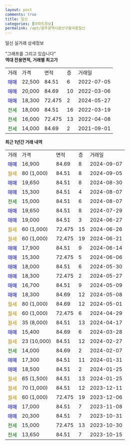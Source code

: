 ```yaml
---
layout: post
comments: true
title: 일신
categories: [아파트정보]
permalink: /apt/광주광역시광산구월곡동일신
---
```


일신 실거래 상세정보

<script type="text/javascript">
  google.charts.load('current', {'packages':['line', 'corechart']});
  google.charts.setOnLoadCallback(drawChart);

  function drawChart() {
    var data = new google.visualization.DataTable();
    data.addColumn('date', '거래일');
    data.addColumn('number', "매매");
    data.addColumn('number', "전세");
    data.addColumn('number', "전매");

    data.addRows([[new Date(Date.parse("2024-09-07")), 16900, null, null], [new Date(Date.parse("2024-09-05")), null, null, null], [new Date(Date.parse("2024-08-30")), 19650, null, null], [new Date(Date.parse("2024-08-07")), 15300, null, null], [new Date(Date.parse("2024-08-07")), null, 15000, null], [new Date(Date.parse("2024-07-29")), 19650, null, null], [new Date(Date.parse("2024-06-27")), 19000, null, null], [new Date(Date.parse("2024-06-26")), null, null, null], [new Date(Date.parse("2024-06-21")), null, null, null], [new Date(Date.parse("2024-06-14")), 17900, null, null], [new Date(Date.parse("2024-06-06")), 15300, null, null], [new Date(Date.parse("2024-05-30")), 18000, null, null], [new Date(Date.parse("2024-05-27")), 18300, null, null], [new Date(Date.parse("2024-05-09")), 16700, null, null], [new Date(Date.parse("2024-05-08")), 18300, null, null], [new Date(Date.parse("2024-05-01")), null, null, null], [new Date(Date.parse("2024-04-29")), null, null, null], [new Date(Date.parse("2024-04-17")), null, null, null], [new Date(Date.parse("2024-03-28")), 15400, null, null], [new Date(Date.parse("2024-02-27")), null, null, null], [new Date(Date.parse("2024-02-07")), null, 14000, null], [new Date(Date.parse("2024-01-31")), 17300, null, null], [new Date(Date.parse("2024-01-25")), 18500, null, null], [new Date(Date.parse("2024-01-25")), null, null, null], [new Date(Date.parse("2023-12-11")), null, null, null], [new Date(Date.parse("2023-12-06")), null, null, null], [new Date(Date.parse("2023-11-08")), 17000, null, null], [new Date(Date.parse("2023-10-31")), 20300, null, null], [new Date(Date.parse("2023-10-30")), null, 15000, null], [new Date(Date.parse("2023-10-15")), null, 13650, null]]);

    var options = {
      hAxis: {
        format: 'yyyy/MM/dd'
      },    
      lineWidth: 0,
      pointsVisible: true,    
      title: '최근 1년간 유형별 실거래가 분포',
      legend: { position: 'bottom' }
    };

    var formatter = new google.visualization.NumberFormat({pattern:'###,###'} );
    formatter.format(data, 1);
    formatter.format(data, 2);
    
    setTimeout(function() {
        var chart = new google.visualization.LineChart(document.getElementById('columnchart_material'));
        chart.draw(data, (options));
        document.getElementById('loading').style.display = 'none';
    }, 200);
  }
</script>


<div id="loading" style="z-index:20; display: block; margin-left: 0px">"그래프를 그리고 있습니다"</div>
<div id="columnchart_material" style="width: 95%; margin-left: 0px; display: block"></div>
<!-- contents start -->
<b>역대 전용면적, 거래별 최고가</b>
<table class="sortable">
    <tr>
      <td>거래</td>
      <td>가격</td>
      <td>면적</td>
      <td>층</td>
      <td>거래일</td>
    </tr>
        <tr>
          <td><a style="color: blue">매매</a></td>
          <td>22,500</td>
          <td>84.51</td>
          <td>6</td>
          <td>2022-07-05</td>
        </tr>            <tr>
          <td><a style="color: blue">매매</a></td>
          <td>20,000</td>
          <td>84.69</td>
          <td>10</td>
          <td>2022-03-06</td>
        </tr>            <tr>
          <td><a style="color: blue">매매</a></td>
          <td>18,300</td>
          <td>72.475</td>
          <td>2</td>
          <td>2024-05-27</td>
        </tr>        
        <tr>
              <td><a style="color: darkgreen">전세</a></td>
              <td>18,000</td>
              <td>84.51</td>
              <td>16</td>
              <td>2022-03-19</td>
            </tr>            <tr>
              <td><a style="color: darkgreen">전세</a></td>
              <td>16,000</td>
              <td>72.475</td>
              <td>13</td>
              <td>2022-04-08</td>
            </tr>            <tr>
              <td><a style="color: darkgreen">전세</a></td>
              <td>14,000</td>
              <td>84.69</td>
              <td>2</td>
              <td>2021-09-01</td>
            </tr>        
    
</table>

<b>최근 1년간 거래 내역</b>

<table class="sortable">
    <tr>
      <td>거래</td>
      <td>가격</td>
      <td>면적</td>
      <td>층</td>
      <td>거래일</td>
    </tr>
    <tr>
      <td><a style="color: blue">매매</a></td>
      <td>16,900</td>
      <td>84.69</td>
      <td>8</td>
      <td>2024-09-07</td>
    </tr>          <tr>
      <td><a style="color: darkgoldenrod">월세</a></td>
      <td>80 (1,000)</td>
      <td>84.51</td>
      <td>8</td>
      <td>2024-09-05</td>
    </tr>          <tr>
      <td><a style="color: blue">매매</a></td>
      <td>19,650</td>
      <td>84.51</td>
      <td>8</td>
      <td>2024-08-30</td>
    </tr>          <tr>
      <td><a style="color: blue">매매</a></td>
      <td>15,300</td>
      <td>84.51</td>
      <td>4</td>
      <td>2024-08-07</td>
    </tr>          <tr>
      <td><a style="color: darkgreen">전세</a></td>
      <td>15,000</td>
      <td>84.51</td>
      <td>6</td>
      <td>2024-08-07</td>
    </tr>          <tr>
      <td><a style="color: blue">매매</a></td>
      <td>19,650</td>
      <td>84.51</td>
      <td>8</td>
      <td>2024-07-29</td>
    </tr>          <tr>
      <td><a style="color: blue">매매</a></td>
      <td>19,000</td>
      <td>84.51</td>
      <td>3</td>
      <td>2024-06-27</td>
    </tr>          <tr>
      <td><a style="color: darkgoldenrod">월세</a></td>
      <td>60 (1,000)</td>
      <td>72.475</td>
      <td>15</td>
      <td>2024-06-26</td>
    </tr>          <tr>
      <td><a style="color: darkgoldenrod">월세</a></td>
      <td>60 (1,000)</td>
      <td>72.475</td>
      <td>19</td>
      <td>2024-06-21</td>
    </tr>          <tr>
      <td><a style="color: blue">매매</a></td>
      <td>17,900</td>
      <td>84.51</td>
      <td>9</td>
      <td>2024-06-14</td>
    </tr>          <tr>
      <td><a style="color: blue">매매</a></td>
      <td>15,300</td>
      <td>72.475</td>
      <td>5</td>
      <td>2024-06-06</td>
    </tr>          <tr>
      <td><a style="color: blue">매매</a></td>
      <td>18,000</td>
      <td>84.51</td>
      <td>6</td>
      <td>2024-05-30</td>
    </tr>          <tr>
      <td><a style="color: blue">매매</a></td>
      <td>18,300</td>
      <td>72.475</td>
      <td>2</td>
      <td>2024-05-27</td>
    </tr>          <tr>
      <td><a style="color: blue">매매</a></td>
      <td>16,700</td>
      <td>84.51</td>
      <td>9</td>
      <td>2024-05-09</td>
    </tr>          <tr>
      <td><a style="color: blue">매매</a></td>
      <td>18,300</td>
      <td>84.69</td>
      <td>12</td>
      <td>2024-05-08</td>
    </tr>          <tr>
      <td><a style="color: darkgoldenrod">월세</a></td>
      <td>80 (1,000)</td>
      <td>84.69</td>
      <td>12</td>
      <td>2024-05-01</td>
    </tr>          <tr>
      <td><a style="color: darkgoldenrod">월세</a></td>
      <td>60 (1,000)</td>
      <td>72.475</td>
      <td>6</td>
      <td>2024-04-29</td>
    </tr>          <tr>
      <td><a style="color: darkgoldenrod">월세</a></td>
      <td>35 (8,000)</td>
      <td>84.51</td>
      <td>13</td>
      <td>2024-04-17</td>
    </tr>          <tr>
      <td><a style="color: blue">매매</a></td>
      <td>15,400</td>
      <td>84.69</td>
      <td>6</td>
      <td>2024-03-28</td>
    </tr>          <tr>
      <td><a style="color: darkgoldenrod">월세</a></td>
      <td>23 (10,000)</td>
      <td>84.51</td>
      <td>12</td>
      <td>2024-02-27</td>
    </tr>          <tr>
      <td><a style="color: darkgreen">전세</a></td>
      <td>14,000</td>
      <td>84.69</td>
      <td>2</td>
      <td>2024-02-07</td>
    </tr>          <tr>
      <td><a style="color: blue">매매</a></td>
      <td>17,300</td>
      <td>84.51</td>
      <td>11</td>
      <td>2024-01-31</td>
    </tr>          <tr>
      <td><a style="color: blue">매매</a></td>
      <td>18,500</td>
      <td>84.51</td>
      <td>2</td>
      <td>2024-01-25</td>
    </tr>          <tr>
      <td><a style="color: darkgoldenrod">월세</a></td>
      <td>65 (1,500)</td>
      <td>84.51</td>
      <td>13</td>
      <td>2024-01-25</td>
    </tr>          <tr>
      <td><a style="color: darkgoldenrod">월세</a></td>
      <td>70 (1,000)</td>
      <td>84.51</td>
      <td>12</td>
      <td>2023-12-11</td>
    </tr>          <tr>
      <td><a style="color: darkgoldenrod">월세</a></td>
      <td>60 (1,000)</td>
      <td>72.475</td>
      <td>19</td>
      <td>2023-12-06</td>
    </tr>          <tr>
      <td><a style="color: blue">매매</a></td>
      <td>17,000</td>
      <td>84.51</td>
      <td>7</td>
      <td>2023-11-08</td>
    </tr>          <tr>
      <td><a style="color: blue">매매</a></td>
      <td>20,300</td>
      <td>84.51</td>
      <td>7</td>
      <td>2023-10-31</td>
    </tr>          <tr>
      <td><a style="color: darkgreen">전세</a></td>
      <td>15,000</td>
      <td>72.475</td>
      <td>13</td>
      <td>2023-10-30</td>
    </tr>          <tr>
      <td><a style="color: darkgreen">전세</a></td>
      <td>13,650</td>
      <td>84.51</td>
      <td>7</td>
      <td>2023-10-15</td>
    </tr>      </table>
<!-- contents end -->    

